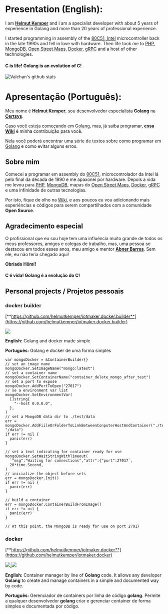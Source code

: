 # Presentation (English):

I am [**Helmut Kemper**](https://www.linkedin.com/in/helmut-kemper-93a5441b/) and I am a specialist developer with about 5 years of experience in Golang and more than 20 years of professional experience.

I started programming in assembly of the [80C51, Intel](https://www.nxp.com/docs/en/data-sheet/8XC51_8XC52.pdf) microcontroller back in the late 1990s and fell in love with hardware. Then life took me to [PHP](https://www.php.net/), [MongoDB](https://www.mongodb.com/), [Open Street Maps](https://www.openstreetmap.org/), [Docker](https://www.docker.com/), [gRPC](https://grpc.io/) and a host of other technologies.

#### **C** is life! **Golang** is an evolution of **C**!

![Valchan's github stats](https://github-readme-stats.vercel.app/api?username=helmutkemper&show_icons=true)

# Apresentação (Português):

Meu nome é [**Helmut Kemper**](https://www.linkedin.com/in/helmut-kemper-93a5441b/), sou desenvolvedor especialista **[Golang](https://golang.org/)** na **[Certsys](https://www.certsys.com.br/)**.

Caso você esteja começando em [Golang](https://golang.org/), mas, já saiba programar, [**essa Wiki**](https://github.com/helmutkemper/golang.solid.kiss.complexity.measure/wiki) é minha contribuição para você.

Nela você poderá encontrar uma série de textos sobre como programar em [Golang](https://golang.org/) e como evitar alguns erros.

## Sobre mim

Comecei a programar em assembly do [80C51](https://www.nxp.com/docs/en/data-sheet/8XC51_8XC52.pdf), microcontrolador da Intel lá pelo final da década de 1990 e me apaxonei por hardware. Depois a vida me levou para [PHP](https://www.php.net/), [MongoDB](https://www.mongodb.com/), mapas do [Open Street Maps](https://www.openstreetmap.org/), [Docker](https://www.docker.com/), [gRPC](https://grpc.io/) e uma infinidade de outras tecnologias.

Por isto, fique de olho na [Wiki](https://github.com/helmutkemper/golang.solid.kiss.complexity.measure/wiki), e aos poucos eu vou adicionando mais esperiências e códigos para serem compartilhados com a comunidade **Open Source**.

## Agradecimento especial

O profissional que eu sou hoje tem uma influência muito grande de todos os meus professores, amigos e colegas de trabalho, mas, uma pessoa se destacou em todos esses anos, meu amigo e mentor [**Abner Barros**](https://www.linkedin.com/in/abner-barros-5b86409/). Sem ele, eu não teria chegado aqui!

**Obriado Hômí!**

#### **C** é vida! **Golang** é a evolução do **C**!

## Personal projects / Projetos pessoais


### docker builder

[**https://github.com/helmutkemper/iotmaker.docker.builder**](https://github.com/helmutkemper/iotmaker.docker.builder)

<p>
  <a href="https://goreportcard.com/report/github.com/helmutkemper/iotmaker.docker.builder">
    <img src="https://goreportcard.com/badge/github.com/helmutkemper/iotmaker.docker.builder">
  </a>
</p>

**English:** Golang and docker made simple

**Português:** Golang e docker de uma forma simples

```golang
var mongoDocker = &ContainerBuilder{}
// set an image name
mongoDocker.SetImageName("mongo:latest")
// set a container name
mongoDocker.SetContainerName("container_delete_mongo_after_test")
// set a port to expose
mongoDocker.AddPortToOpen("27017")
// se a environment var list
mongoDocker.SetEnvironmentVar(
  []string{
    "--host 0.0.0.0",
  },
)
// set a MongoDB data dir to ./test/data
err = mongoDocker.AddFiileOrFolderToLinkBetweenConputerHostAndContainer("./test/data", "/data")
if err != nil {
  panic(err)
}

// set a text indicating for container ready for use
mongoDocker.SetWaitStringWithTimeout(
  `"msg":"Waiting for connections","attr":{"port":27017`,
  20*time.Second,
)
// inicialize the object before sets
err = mongoDocker.Init()
if err != nil {
  panic(err)
}

// build a container
err = mongoDocker.ContainerBuildFromImage()
if err != nil {
  panic(err)
}

// At this point, the MongoDB is ready for use on port 27017
```

### docker

[**https://github.com/helmutkemper/iotmaker.docker**](https://github.com/helmutkemper/iotmaker.docker)

<p>
  <a href="https://goreportcard.com/report/github.com/helmutkemper/iotmaker.docker">
    <img src="https://goreportcard.com/badge/github.com/helmutkemper/iotmaker.docker">
  </a>
  <a href="https://pkg.go.dev/github.com/helmutkemper/iotmaker.docker/v1.0.0?tab=doc">
    <img src="https://github.com/helmutkemper/iotmaker.docker/blob/master/image/godoc.svg">
  </a>
</p>

**English:** Container manager by line of **Golang** code.
It allows any developer **Golang** to create and manage containers in a simple and documented way by code.

**Português:** Gerenciador de containers por linha de código **golang**.
Permite a qualquer desenvolvedor **golang** criar e gerenciar container de forma simples e documentada por código. 

<!--
**helmutkemper/helmutkemper** is a ✨ _special_ ✨ repository because its `README.md` (this file) appears on your GitHub profile.

Here are some ideas to get you started:

- 🔭 I’m currently working on ...
- 🌱 I’m currently learning ...
- 👯 I’m looking to collaborate on ...
- 🤔 I’m looking for help with ...
- 💬 Ask me about ...
- 📫 How to reach me: ...
- 😄 Pronouns: ...
- ⚡ Fun fact: ...
-->
